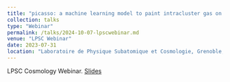 ```yaml
---
title: "picasso: a machine learning model to paint intracluster gas on gravity-only simulations"
collection: talks
type: "Webinar"
permalink: /talks/2024-10-07-lpscwebinar.md
venue: "LPSC Webinar"
date: 2023-07-31
location: "Laboratoire de Physique Subatomique et Cosmologie, Grenoble, France"
---
```


LPSC Cosmology Webinar. [Slides](https://drive.google.com/file/d/1Rfb33BJVfWVi_aj9CUoYol9Yyy0dccFi/view?usp=share_link)
